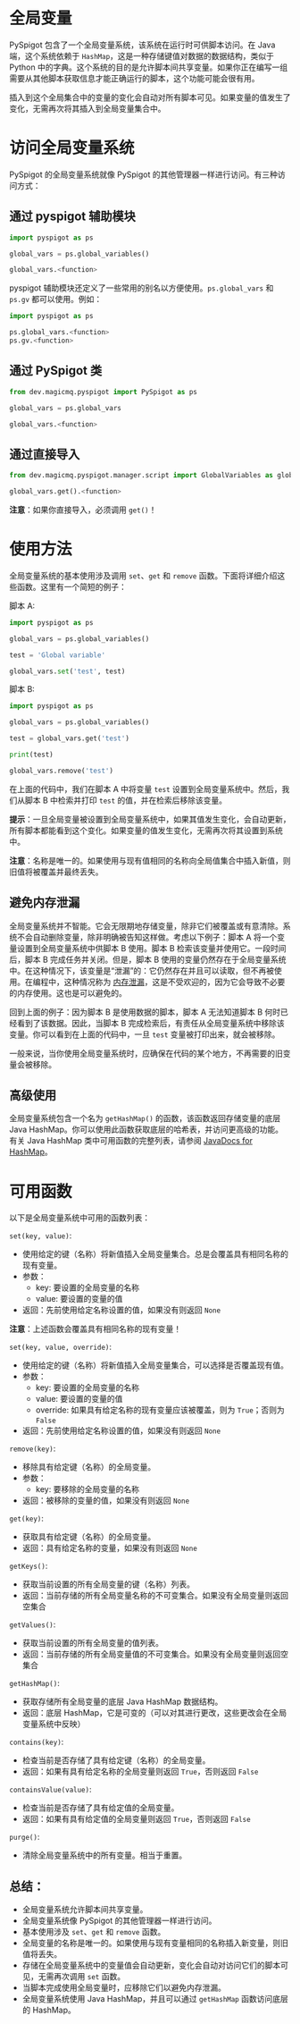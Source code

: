 # 全局变量

PySpigot 包含了一个全局变量系统，该系统在运行时可供脚本访问。在 Java 端，这个系统依赖于 `HashMap`，这是一种存储键值对数据的数据结构，类似于 Python 中的字典。这个系统的目的是允许脚本间共享变量。如果你正在编写一组需要从其他脚本获取信息才能正确运行的脚本，这个功能可能会很有用。

插入到这个全局集合中的变量的变化会自动对所有脚本可见。如果变量的值发生了变化，无需再次将其插入到全局变量集合中。

# 访问全局变量系统

PySpigot 的全局变量系统就像 PySpigot 的其他管理器一样进行访问。有三种访问方式：

## 通过 pyspigot 辅助模块

```python
import pyspigot as ps

global_vars = ps.global_variables()

global_vars.<function>
```

pyspigot 辅助模块还定义了一些常用的别名以方便使用。`ps.global_vars` 和 `ps.gv` 都可以使用。例如：

```python
import pyspigot as ps

ps.global_vars.<function>
ps.gv.<function>
```

## 通过 PySpigot 类

```python
from dev.magicmq.pyspigot import PySpigot as ps

global_vars = ps.global_vars

global_vars.<function>
```

## 通过直接导入

```python
from dev.magicmq.pyspigot.manager.script import GlobalVariables as global_vars

global_vars.get().<function>
```

**注意**：如果你直接导入，必须调用 `get()`！

# 使用方法

全局变量系统的基本使用涉及调用 `set`、`get` 和 `remove` 函数。下面将详细介绍这些函数。这里有一个简短的例子：

脚本 A:

```python
import pyspigot as ps

global_vars = ps.global_variables()

test = 'Global variable'

global_vars.set('test', test)
```

脚本 B:

```python
import pyspigot as ps

global_vars = ps.global_variables()

test = global_vars.get('test')

print(test)

global_vars.remove('test')
```

在上面的代码中，我们在脚本 A 中将变量 `test` 设置到全局变量系统中。然后，我们从脚本 B 中检索并打印 `test` 的值，并在检索后移除该变量。

**提示**：一旦全局变量被设置到全局变量系统中，如果其值发生变化，会自动更新，所有脚本都能看到这个变化。如果变量的值发生变化，无需再次将其设置到系统中。

**注意**：名称是唯一的。如果使用与现有值相同的名称向全局值集合中插入新值，则旧值将被覆盖并最终丢失。

## 避免内存泄漏

全局变量系统并不智能。它会无限期地存储变量，除非它们被覆盖或有意清除。系统不会自动删除变量，除非明确被告知这样做。考虑以下例子：脚本 A 将一个变量设置到全局变量系统中供脚本 B 使用。脚本 B 检索该变量并使用它。一段时间后，脚本 B 完成任务并关闭。但是，脚本 B 使用的变量仍然存在于全局变量系统中。在这种情况下，该变量是“泄漏”的：它仍然存在并且可以读取，但不再被使用。在编程中，这种情况称为 [内存泄漏](https://en.wikipedia.org/wiki/Memory_leak)，这是不受欢迎的，因为它会导致不必要的内存使用。这也是可以避免的。

回到上面的例子：因为脚本 B 是使用数据的脚本，脚本 A 无法知道脚本 B 何时已经看到了该数据。因此，当脚本 B 完成检索后，有责任从全局变量系统中移除该变量。你可以看到在上面的代码中，一旦 `test` 变量被打印出来，就会被移除。

一般来说，当你使用全局变量系统时，应确保在代码的某个地方，不再需要的旧变量会被移除。

## 高级使用

全局变量系统包含一个名为 `getHashMap()` 的函数，该函数返回存储变量的底层 Java HashMap。你可以使用此函数获取底层的哈希表，并访问更高级的功能。有关 Java HashMap 类中可用函数的完整列表，请参阅 [JavaDocs for HashMap](https://docs.oracle.com/en/java/javase/11/docs/api/java.base/java/util/HashMap.html)。

# 可用函数

以下是全局变量系统中可用的函数列表：

`set(key, value)`:
- 使用给定的键（名称）将新值插入全局变量集合。总是会覆盖具有相同名称的现有变量。
- 参数：
    - key: 要设置的全局变量的名称
    - value: 要设置的变量的值
- 返回：先前使用给定名称设置的值，如果没有则返回 `None`

**注意**：上述函数会覆盖具有相同名称的现有变量！

`set(key, value, override)`:
- 使用给定的键（名称）将新值插入全局变量集合，可以选择是否覆盖现有值。
- 参数：
    - key: 要设置的全局变量的名称
    - value: 要设置的变量的值
    - override: 如果具有给定名称的现有变量应该被覆盖，则为 `True`；否则为 `False`
- 返回：先前使用给定名称设置的值，如果没有则返回 `None`

`remove(key)`:
- 移除具有给定键（名称）的全局变量。
- 参数：
    - key: 要移除的全局变量的名称
- 返回：被移除的变量的值，如果没有则返回 `None`

`get(key)`:
- 获取具有给定键（名称）的全局变量。
- 返回：具有给定名称的变量，如果没有则返回 `None`

`getKeys()`:
- 获取当前设置的所有全局变量的键（名称）列表。
- 返回：当前存储的所有全局变量名称的不可变集合。如果没有全局变量则返回空集合

`getValues()`:
- 获取当前设置的所有全局变量的值列表。
- 返回：当前存储的所有全局变量值的不可变集合。如果没有全局变量则返回空集合

`getHashMap()`:
- 获取存储所有全局变量的底层 Java HashMap 数据结构。
- 返回：底层 HashMap，它是可变的（可以对其进行更改，这些更改会在全局变量系统中反映）

`contains(key)`:
- 检查当前是否存储了具有给定键（名称）的全局变量。
- 返回：如果有具有给定名称的全局变量则返回 `True`，否则返回 `False`

`containsValue(value)`:
- 检查当前是否存储了具有给定值的全局变量。
- 返回：如果有具有给定值的全局变量则返回 `True`，否则返回 `False`

`purge()`:
- 清除全局变量系统中的所有变量。相当于重置。

## 总结：

- 全局变量系统允许脚本间共享变量。
- 全局变量系统像 PySpigot 的其他管理器一样进行访问。
- 基本使用涉及 `set`、`get` 和 `remove` 函数。
- 全局变量的名称是唯一的。如果使用与现有变量相同的名称插入新变量，则旧值将丢失。
- 存储在全局变量系统中的变量值会自动更新，变化会自动对访问它们的脚本可见，无需再次调用 `set` 函数。
- 当脚本完成使用全局变量时，应移除它们以避免内存泄漏。
- 全局变量系统使用 Java HashMap，并且可以通过 `getHashMap` 函数访问底层的 HashMap。
